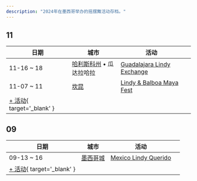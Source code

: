 ```yaml
---
description: "2024年在墨西哥举办的摇摆舞活动存档。"
---
```


## 11

| 日期 | 城市 | 活动 | |
| --- | --- | --- | --- |
| 11-16 ~ 18 | [哈利斯科州](by_city.md#jalisco) • 瓜达拉哈拉 | [Guadalajara Lindy Exchange](guadalajara-lindy-exchange-2024.md) |  |
| 11-07 ~ 11 | [坎昆](by_city.md#cancun) | [Lindy & Balboa Maya Fest](lindy-n-balboa-maya-fest-2024.md) |  |
| [+ 活动](https://github.com/swingdance/events/issues/new?assignees=&labels=add+event&projects=&template=02-add_entity.yml&title=%5B2024%2Fmx%5D%20%3CName%3E&region=mx&province=&city=&org_id=&date_starts=2024-11-&date_ends=2024-11-){ target='_blank' }

## 09

| 日期 | 城市 | 活动 | |
| --- | --- | --- | --- |
| 09-13 ~ 16 | [墨西哥城](by_city.md#mexico-city) | [Mexico Lindy Querido](mexico-lindy-querido-2024.md) |  |
| [+ 活动](https://github.com/swingdance/events/issues/new?assignees=&labels=add+event&projects=&template=02-add_entity.yml&title=%5B2024%2Fmx%5D%20%3CName%3E&region=mx&province=&city=&org_id=&date_starts=2024-09-&date_ends=2024-09-){ target='_blank' }
